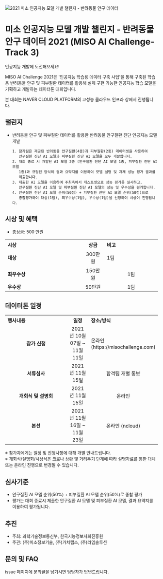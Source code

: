 ![2021 미소 인공지능 모델 개발 챌린지 - 반려동물 안구 데이터](https://user-images.githubusercontent.com/92664643/139574334-a62c2fcc-cfa5-4bb4-9869-e4589b4430a5.jpg)


# 미소 인공지능 모델 개발 챌린지 - 반려동물 안구 데이터 2021 (MISO AI Challenge-Track 3)
인공지능 개발에 도전해보세요! <p>

 
MISO AI Challenge 2021은 '인공지능 학습용 데이터 구축 사업'을 통해 구축된 학습용 반려동물 안구 및 피부질환 데이터를 활용해 실제 구현 가능한 인공지능 학습 모델을 기획하고 개발하는 데이터톤 대회입니다. <p>
본 대회는 NAVER CLOUD PLATFORM의 고성능 클라우드 인프라 상에서 진행됩니다.
<br>  
  
## 챌린지
- 반려동물 안구 및 피부질환 데이터를 활용한 반려동물 안구질환 진단 인공지능 모델 개발

      1. 참가팀은 제공된 반려동물 안구질환(4종)과 피부질환(2종) 데이터셋을 사용하여         
         안구질환 진단 AI 모델과 피부질환 진단 AI 모델을 모두 개발합니다.
      2. 대회 종료 시 개발된 AI 모델 2종 (안구질환 진단 AI 모델 1종, 피부질환 진단 AI 모델 
         1종)과 규정된 양식의 결과 요약지를 이용하여 모델 설명 및 자체 성능 평가 결과를 
         제출합니다.
      3. 제출한 AI 모델을 이용하여 주최측에서 테스트셋으로 성능 평가를 실시하고,  
         안구질환 진단 AI 모델 및 피부질환 진단 AI 모델의 성능 및 우수성을 평가합니다.
      4. 안구질환 진단 AI 모델 순위(50점) + 피부질환 진단 AI 모델 순위(50점)으로 
         종합평가하여 대상(1팀), 최우수상(1팀), 우수상(1팀)을 선정하여 시상이 진행됩니다.
  
 
## 시상 및 혜택
- 총상금: 500 만원<br>

<table class="tbl_prize">
  <tr>
    <th style="text-align:left;width:50%">시상</th>
    <th style="text-align:center;width:15%">상금</th>
        <th style="text-align:left;width:35%">비고</th>
  </tr>
  <tr>
    <td>
      <strong>대상</strong><br>
    </td>
    <td align=center> 300만원 </td>
    <td> 1팀 </td>
  </tr>
    <tr>
    <td>
      <strong>최우수상</strong><br>
    </td>
    <td style="text-align:center"> 150만원</td>
        <td align=center> 1팀 </td>
   </tr>
      <tr>
    <td>
      <strong>우수상</strong><br>
    </td>
    <td style="text-align:center">50만원</td>
        <td align=center> 1팀 </td>
   </tr>

</table>

   
## 데이터톤 일정
<table class="tbl_schedule">
  <tr>
    <th style="text-align:left;width:50%">행사내용</th>
    <th style="text-align:center;width:15%">일정</th>
        <th style="text-align:left;width:35%">장소/방식</th>
  </tr>
  <tr>
        <td align=center>
      <strong>참가 신청</strong><br>
    </td>
    <td style="text-align:center"> 2021년 10월 07일 ~ 11월 11일</td>
    <td> 온라인(https://misochallenge.com) </td>
  </tr>
    <tr>
        <td align=center>
      <strong>서류심사</strong><br>
    </td>
    <td style="text-align:center">2021년 11월 15일</td>
        <td align=center> 합격팀 개별 통보
    </td>
   </tr>
     <tr>
          <td align=center><strong>개회식 및 설명회</strong><br>
    </td>
    <td style="text-align:center">2021년 11월 15일</td>
        <td align=center> 온라인
    </td>
   </tr>
     <tr>
    <td align=center>
      <strong>본선</strong><br>
    </td>
    <td style="text-align:center">2021년 11월 16일 ~ 11월 23일</td>
 <td align=center> 온라인 (ncloud)
    </td>
   </tr>
</table>
※ 참가자에게는 일정 및 진행사항에 대해 개별 안내드립니다.<br>
※ 개회식/설명회/시상식은 코로나 상황 및 거리두기 단계에 따라 설명자료를 통한 대체 또는 온라인 진행으로 변경될 수 있습니다.<br>


## 심사기준
- 안구질환 AI 모델 순위(50%) + 피부질환 AI 모델 순위(50%)로 종합 평가
- 평가는 대회 종료시 제출한 안구질환 AI 모델 및 피부질환 AI 모델, 결과 요약지를 이용하여 평가됩니다.


## 추진
- 주최: 과학기술정보통신부, 한국지능정보사회진흥원
- 주관: (주)미소정보기술, (주)가치랩스, (주)라임솔루션

## 문의 및 FAQ
issue 페이지에 문의글을 남기시면 담당자가 답변드립니다. <br>
